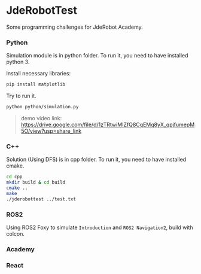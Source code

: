 # JdeRobotTest

Some programming challenges for JdeRobot Academy.

### Python

Simulation module is in python folder. To run it, you need to have installed python 3.

Install necessary libraries:
```bash
pip install matplotlib
```

Try to run it.
```bash
python python/simulation.py
```

> demo video link: https://drive.google.com/file/d/1zTRtwiMIZfQ8CqEMq8yX_qpjfumepM5O/view?usp=share_link

### C++

Solution (Using DFS) is in cpp folder. To run it, you need to have installed cmake.

```bash
cd cpp
mkdir build & cd build
cmake ..
make
./jderobottest ../test.txt
```

### ROS2

Using ROS2 Foxy to simulate `Introduction` and `ROS2 Navigation2`, build with colcon.

### Academy

### React
